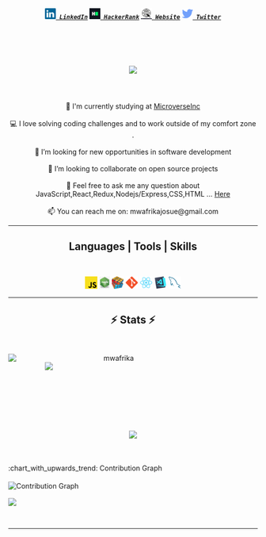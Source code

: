 <h5 align="center">
  <code><a href="https://www.linkedin.com/in/mwafrika-mufungizi/" title="LinkedIn Profile"><img width="22" src="images/linkedin.svg"> LinkedIn</a></code>
  <code><a href="https://www.hackerrank.com/mwafrika" title="HackerRank Profile"><img width="22" src="images/hackerrank.png"> HackerRank</a></code>
  <code><a href="#" title="Portfolio Website"><img width="22" src="images/website.png"> Website</a></code>
  <code><a href="https://twitter.com/mwafrikamufung1" title="Twitter Profile"><img width="22" src="images/twitter.png"> Twitter</a></code>
</h5>
<br>
<h1 align="center">
  <a href="https://git.io/typing-svg">
    <img src="https://readme-typing-svg.herokuapp.com/?lines=Hi,+👋;I+am+Mwafrika...;A+Software+Engineer;Nice+to+meet+you+🙂&center=true&size=30">
  </a>
</h1>
  <br>
<p align="center">
  🔬 I'm currently studying at <a href="https://www.microverse.org/">MicroverseInc</a>
  <br>
 <br>
  💻 I love solving coding challenges and to work outside of my comfort zone .
  <br>
 <br>
  🤔 I’m looking for new opportunities in software development
  <br>
 <br>
  👯 I’m looking to collaborate on open source projects
  <br>
  <br>
  💬 Feel free to ask me any question about JavaScript,React,Redux,Nodejs/Express,CSS,HTML ...  <a href="https://github.com/mwafrika/mwafrika/issues" title="Issues">Here</a>
  <br>
  <br>
  📫 You can reach me on: <a>mwafrikajosue@gmail.com</a>
</p>

<hr>
<h2 align="center">Languages | Tools | Skills</h2>
<br>
<p align="center">
  <code><img title="Javascript" height="25" src="images/javascript.svg"></code>
  <code><img title="Node.JS" height="25" src="images/nodejs.png"></code>
  <code><img title="Problem Solving" height="25" src="images/problemSolving.png"></code>
  <code><img title="Git" height="25" src="images/git-original.svg"></code>
  <code><img title="React" height="25" src="images/react-original.svg"></code>
  <code><img title="Visual Studio Code" height="25" src="images/vscode.png"></code>
  <code><img title="MySQL" height="25" src="images/mysql.svg"></code>
</p>
<hr>

<h2 align="center">⚡ Stats ⚡</h2>
<br>
<p align=center>
  <div align=center>
    <a href="https://github.com/denvercoder1/github-readme-streak-stats" title="Go to Source">
      <img align="left" width=430 src="http://github-readme-streak-stats.herokuapp.com?user=mwafrika&theme=radical&hide_border=true&date_format=j%20M%5B%20Y%5D" alt="mwafrika" />
    </a>
    <a href="https://github.com/mwafrika/github-readme-stats" title="Go to Source">
      <img align="right" width=430 src="https://github-readme-stats.vercel.app/api?username=mwafrika&show_icons=true&theme=radical&border_color=61dafb&hide_border=true&count_private=true" />
    </a>
  </div>
  <br><br><br><br><br><br><br><br><br>
  <div align=center>
     <a href="https://github.com/anuraghazra/github-readme-stats">
      <img width=430 align="center" src="https://github-readme-stats.vercel.app/api/top-langs/?username=mwafrika&title_color=61dafb&text_color=ffffff&icon_color=61dafb&bg_color=20232a&layout=compact&border_color=61dafb&hide_border=true&hide=html,css,scss&count_private=true&langs_count=8" />
    </a>
  </div>
   <br><br><br>
   
   
 <summary>:chart_with_upwards_trend: Contribution Graph </summary>
   <br/>
   <img src="https://activity-graph.herokuapp.com/graph?username=mwafrika&theme=xcode" alt="Contribution Graph" align="center" />
<br>
<p>
  <a href="https://github.com/mwafrika" >  <img src="https://github.com/mwafrika/mwafrika/blob/master/images/github-contribution-grid-snake.gif" align="center" />  </a>
  </p>
  <br>
  </p>
<hr/>
